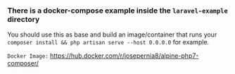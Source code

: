 ### There is a docker-compose example inside the `laravel-example` directory

You should use this as base and build an image/container that runs your `composer install && php artisan serve --host 0.0.0.0` for example.

`Docker Image:` https://hub.docker.com/r/josepernia8/alpine-php7-composer/
